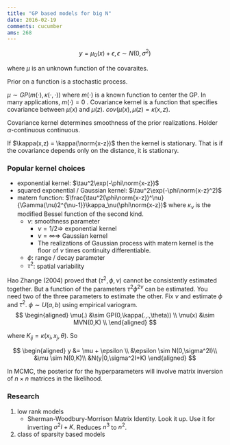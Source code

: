 ```yaml
---
title: "GP based models for big N"
date: 2016-02-19
comments: cucumber
ams: 268
---
```


$$
  y = \mu_0(x) + \epsilon, \epsilon \sim N(0,\sigma^2)
$$

where $\mu$ is an unknown function of the covaraites.

Prior on a function is a stochastic process.

$\mu \sim GP(m(\cdot),\kappa(\cdot,\cdot))$ where $m(\cdot)$ is a known function to center the GP. In many applications, $m(\cdot)=0$ . Covariance kernel is a function that specifies covariance between $\mu(x)$ and $\mu(z)$. $cov(\mu(x),\mu(z) = \kappa(x,z)$.

Covariance kernel determines smoothness of the prior realizations. Holder $\alpha$-continuous continuous.

If $\kappa(x,z) = \kappa(\norm{x-z})$ then the kernel is stationary. That is if the covariance depends only on the distance, it is stationary.

### Popular kernel choices

- exponential kernel: $\tau^2\exp(-\phi\norm{x-z})$
- squared exponential / Gaussian kernel: $\tau^2\exp(-\phi\norm{x-z}^2)$
- matern function: $\frac{\tau^2(\phi\norm{x-z})^\nu}{\Gamma(\nu)2^{\nu-1}}\kappa_\nu(\phi\norm{x-z})$ where $\kappa_\nu$ is the modified Bessel function of the second kind.
    - $\nu$: smoothness parameter
        - $\nu=1/2 \Rightarrow$ exponential kernel
        - $\nu=\infty \Rightarrow$ Gaussian kernel
        - The realizations of Gaussian process with matern kernel is the floor of $\nu$ times continuity differentiable.
    - $\phi$: range / decay parameter
    - $\tau^2$: spatial variability

Hao Zhange (2004) proved that $(\tau^2,\phi,\nu)$ cannot be consistently estimated together. But a function of the parameters $\tau^2\phi^{2\nu}$ can be estimated. You need two of the three parameters to estimate the other. Fix $\nu$ and estimate $\phi$ and $\tau^2$. $\phi \sim U(a,b)$ using empirical variogram.
$$
\begin{aligned}
  \mu(.) &\sim GP(0,\kappa(.,.,\theta)) \\
  \mu(x) &\sim MVN(0,K) \\
\end{aligned}
$$

where $K_{ij} = \kappa(x_i,x_j,\theta)$. So 

$$
\begin{aligned}
  y &= \mu + \epsilon \\
  &\epsilon \sim N(0,\sigma^2I)\\
  &\mu \sim N(0,K)\\
  &N(y|0,\sigma^2I+K)
\end{aligned}
$$

In MCMC, the posterior for the hyperparameters will involve matrix inversion of $n\times n$ matrices in the likelihood.

### Research

1. low rank models
    - Sherman-Woodbury-Morrison Matrix Identity. Look it up. Use it for inverting $\sigma^2I + K$. Reduces $n^3$ to $n^2$.
2. class of sparsity based models

